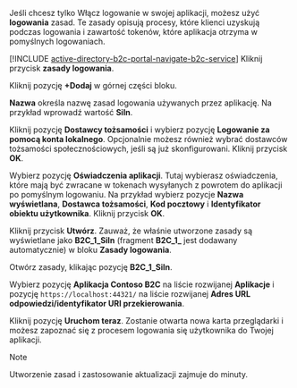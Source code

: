 Jeśli chcesz tylko Włącz logowanie w swojej aplikacji, możesz użyć **logowania** zasad. Te zasady opisują procesy, które klienci uzyskują podczas logowania i zawartość tokenów, które aplikacja otrzyma w pomyślnych logowaniach.

[!INCLUDE [active-directory-b2c-portal-navigate-b2c-service](active-directory-b2c-portal-navigate-b2c-service.md)]
Kliknij przycisk **zasady logowania**.

Kliknij pozycję **+Dodaj** w górnej części bloku.

**Nazwa** określa nazwę zasad logowania używanych przez aplikację. Na przykład wprowadź wartość **SiIn**.

Kliknij pozycję **Dostawcy tożsamości** i wybierz pozycję **Logowanie za pomocą konta lokalnego**. Opcjonalnie możesz również wybrać dostawców tożsamości społecznościowych, jeśli są już skonfigurowani. Kliknij przycisk **OK**.

Wybierz pozycję **Oświadczenia aplikacji**. Tutaj wybierasz oświadczenia, które mają być zwracane w tokenach wysyłanych z powrotem do aplikacji po pomyślnym logowaniu. Na przykład wybierz pozycje **Nazwa wyświetlana**, **Dostawca tożsamości**, **Kod pocztowy** i **Identyfikator obiektu użytkownika**. Kliknij przycisk **OK**.

Kliknij przycisk **Utwórz**. Zauważ, że właśnie utworzone zasady są wyświetlane jako **B2C_1_SiIn** (fragment **B2C\_1\_**  jest dodawany automatycznie) w bloku **Zasady logowania**.

Otwórz zasady, klikając pozycję **B2C_1_SiIn**.

Wybierz pozycję **Aplikacja Contoso B2C** na liście rozwijanej **Aplikacje** i pozycję `https://localhost:44321/` na liście rozwijanej **Adres URL odpowiedzi/identyfikator URI przekierowania**.

Kliknij pozycję **Uruchom teraz**. Zostanie otwarta nowa karta przeglądarki i możesz zapoznać się z procesem logowania się użytkownika do Twojej aplikacji.

> [!NOTE]
> Utworzenie zasad i zastosowanie aktualizacji zajmuje do minuty.
>
